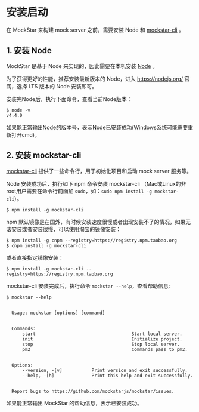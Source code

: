 # 安装启动

在 MockStar 来构建 mock server 之前，需要安装 Node 和 [mockstar-cli](https://www.npmjs.com/package/mockstar-cli) 。

## 1. 安装 Node 

MockStar 是基于 Node 来实现的，因此需要在本机安装 [Node](https://nodejs.org/) 。

为了获得更好的性能，推荐安装最新版本的 Node，进入 https://nodejs.org/ 官网，选择 LTS 版本的 Node 安装即可。

安装完Node后，执行下面命令，查看当前Node版本：

```
$ node -v
v4.4.0
```

如果能正常输出Node的版本号，表示Node已安装成功(Windows系统可能需要重新打开cmd)。

## 2. 安装 mockstar-cli

[mockstar-cli](https://www.npmjs.com/package/mockstar-cli) 提供了一些命令行，用于初始化项目和启动 mock server 服务等。

Node 安装成功后，执行如下 npm 命令安装 mockstar-cli （Mac或Linux的非root用户需要在命令行前面加 `sudo`，如：`sudo npm install -g mockstar-cli`）。

```
$ npm install -g mockstar-cli
```

npm 默认镜像是在国外，有时候安装速度很慢或者出现安装不了的情况，如果无法安装或者安装很慢，可以使用淘宝的镜像安装：

```
$ npm install -g cnpm --registry=https://registry.npm.taobao.org
$ cnpm install -g mockstar-cli
```

或者直接指定镜像安装：

```
$ npm install -g mockstar-cli --registry=https://registry.npm.taobao.org
```

mockstar-cli 安装完成后，执行命令 `mockstar --help`，查看帮助信息:

```
$ mockstar --help


  Usage: mockstar [options] [command]


  Commands:
      start                                    Start local server.
      init                                     Initialize project.
      stop                                     Stop local server.
      pm2                                      Commands pass to pm2.


  Options:
      --version, -[v]           Print version and exit successfully.
      --help, -[h]              Print this help and exit successfully.


  Report bugs to https://github.com/mockstarjs/mockstar/issues.
```

如果能正常输出 MockStar 的帮助信息，表示已安装成功。